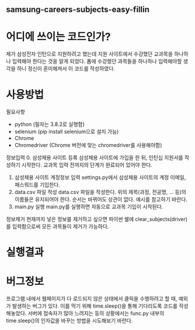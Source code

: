 ## samsung-careers-subjects-easy-fillin

# 어디에 쓰이는 코드인가?
제가 삼성전자 인턴으로 지원하려고 했는데 지원 사이트에서 수강했던 교과목을 하나하나 입력해야 한다는 것을 알게 되었다. 폼에 수강했던 과목들을 하나하나 입력해야할 생각을 하니 정신이 혼미해져서 이 코드를 작성하였다.

# 사용방법
필요사항
- python (필자는 3.8.2로 실행함)
- selenium (pip install selenium으로 설치 가능)
- Chrome
- Chromedriver (Chrome 버전에 맞는 chromedriver를 사용해야함)

정보입력
0. 삼성채용 사이트 등록
삼성채용 사이트에 가입을 한 뒤, 인턴십 지원서를 작성하기 시작한다. 교과목 입력 전까지의 단계가 완료되어 있어야 한다.
1. 삼성채용 사이트 계정정보 입력
settings.py에서 삼성채용 사이트의 계정 이메일, 패스워드를 기입한다.
2. data.csv 파일 작성
data.csv 파일을 작성한다. 위의 제목(과정, 전공명, ... 등)의 이름들은 유지되어야 한다. 순서는 바뀌어도 상관이 없다.
예시를 참고하기 바란다.
3. main.py 실행
main.py를 실행하면 자동으로 교과목 기입이 시작된다.

정보제거
현재까지 넣은 정보를 제거하고 싶으면 파이썬 쉘에 clear_subjects(driver)를 입력함으로써 모든 과목들이 제거가 가능하다.

# 실행결과

# 버그정보
프로그램 내에서 웹페이지가 다 로드되지 않은 상태에서 클릭을 수행하려고 할 때, 예외가 발생하는 버그가 있다.
이를 막기 위해 time.sleep()을 통해 기다리도록 코드를 작성해놓았다. 서버에 접속자가 많아 느려지는 등의 상황에서는
func.py 내부의 time.sleep()의 인자값을 바꾸는 방법을 시도해보기 바란다.
